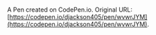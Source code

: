 # 

A Pen created on CodePen.io. Original URL: [https://codepen.io/djackson405/pen/wvwrJYM](https://codepen.io/djackson405/pen/wvwrJYM).

